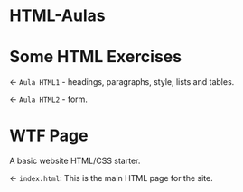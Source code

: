 # HTML-Aulas

# Some HTML Exercises

← `Aula HTML1` - headings, paragraphs, style, lists and tables.

← `Aula HTML2` - form.
<br />

# WTF Page
A basic website HTML/CSS starter. 
<br />

← `index.html`: This is the main HTML page for the site.

<br />
